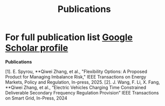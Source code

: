 ﻿---
layout: archive
title: "Publications"
permalink: /publications/
author_profile: true
---
# For full publication list [Google Scholar profile](https://scholar.google.com/citations?hl=en&user=oCySz0kAAAAJ&view_op=list_works&sortby=pubdate)

**Publications**

[1]. E. Spyrou, **Qiwei Zhang, et al., "Flexibility Options: A Proposed Product for Managing Imbalance Risk," IEEE Transactions on Energy Markets, Policy and Regulation, In-press, 2025.
[2]. J. Wang, F. Li, X. Fang, **Qiwei Zhang, et al., “Electric Vehicles Charging Time Constrained Deliverable Secondary Frequency Regulation Provision” IEEE Transactions on Smart Grid, In-Press, 2024
